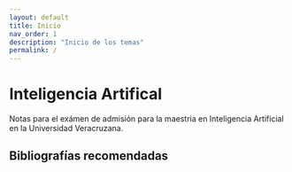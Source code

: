 ```yaml
---
layout: default
title: Inicio
nav_order: 1
description: "Inicio de los temas"
permalink: /
---
```



# Inteligencia Artifical

Notas para el exámen de admisión para la maestria en Inteligencia Artificial en la Universidad Veracruzana.



## Bibliografías recomendadas

[^1]: Fundamentos de Programación. Algoritmos y Estructura de Datos»; Luis Joyanes Aguilar; Mc. Graw Hill.
[^2]: Introduction to the Practice of Statistic»; David S. Moore, George P. McCabe; Ed. Freeman.
[^3]: Artificial Intelligence: A Modern Approach»; Stuart Russell and Peter Norving; Prentice Hall
